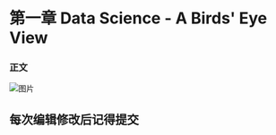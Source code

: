 # 第一章     Data Science - A Birds' Eye View

### 正文
![图片](https://github.com/yanjiusheng2018/dlt/blob/master/src/content/Chapter01/timg.jpg)


## 每次编辑修改后记得提交
